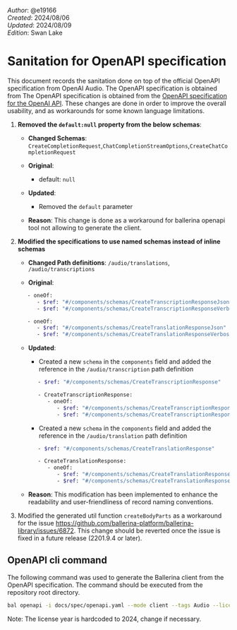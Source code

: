_Author_:  @e19166 \
_Created_: 2024/08/06 \
_Updated_: 2024/08/09 \
_Edition_: Swan Lake

# Sanitation for OpenAPI specification

This document records the sanitation done on top of the official OpenAPI specification from OpenAI Audio. 
The OpenAPI specification is obtained from The OpenAPI specification is obtained from the [OpenAPI specification for the OpenAI API](https://github.com/openai/openai-openapi/blob/master/openapi.yaml).
These changes are done in order to improve the overall usability, and as workarounds for some known language limitations.

1. **Removed the `default:null` property from the below schemas**:

   - **Changed Schemas**: `CreateCompletionRequest`,`ChatCompletionStreamOptions`,`CreateChatCompletionRequest`

   - **Original**:
      - default: `null`

   - **Updated**:
      - Removed the `default` parameter 

   - **Reason**: This change is done as a workaround for ballerina openapi tool not allowing to generate the client.

2. **Modified the specifications to use named schemas instead of inline schemas**

   - **Changed Path definitions**:
   `/audio/translations`,
   `/audio/transcriptions`

   - **Original**:
   ```bash
      - oneOf:
         - $ref: "#/components/schemas/CreateTranscriptionResponseJson"
         - $ref: "#/components/schemas/CreateTranscriptionResponseVerboseJson"

      - oneOf:
         - $ref: "#/components/schemas/CreateTranslationResponseJson"
         - $ref: "#/components/schemas/CreateTranslationResponseVerboseJson"
   ```

   - **Updated**:
      - Created a new `schema` in the `components` field and added the reference in the `/audio/transcription` path definition
      ```bash
         - $ref: "#/components/schemas/CreateTranscriptionResponse"
      
         - CreateTranscriptionResponse:
            - oneOf:
               - $ref: "#/components/schemas/CreateTranscriptionResponseJson"
               - $ref: "#/components/schemas/CreateTranscriptionResponseVerboseJson"
      ```

      - Created a new `schema` in the `components` field and added the reference in the `/audio/translation` path definition
      ```bash
         - $ref: "#/components/schemas/CreateTranslationResponse"

         - CreateTranslationResponse:
            - oneOf:
               - $ref: "#/components/schemas/CreateTranslationResponseJson"
               - $ref: "#/components/schemas/CreateTranslationResponseVerboseJson"
      ```

   - **Reason**: This modification has been implemented to enhance the readability and user-friendliness of record naming conventions.
 
3. Modified the generated util function `createBodyParts` as a workaround for the issue https://github.com/ballerina-platform/ballerina-library/issues/6872. This change should be reverted once the issue is fixed in a future release (2201.9.4 or later).


## OpenAPI cli command

The following command was used to generate the Ballerina client from the OpenAPI specification. The command should be executed from the repository root directory.

```bash
bal openapi -i docs/spec/openapi.yaml --mode client --tags Audio --license docs/license.txt -o ballerina
```
Note: The license year is hardcoded to 2024, change if necessary.
